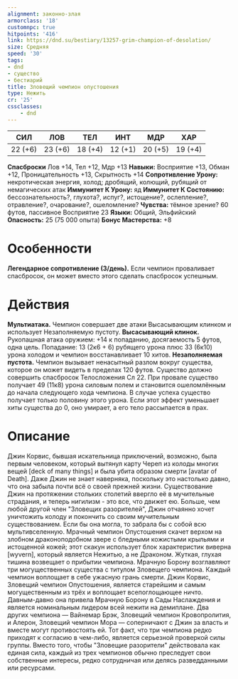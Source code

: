 ```yaml
---
alignment: законно-злая
armorclass: '18'
customnpc: true
hitpoints: '416'
link: https://dnd.su/bestiary/13257-grim-champion-of-desolation/
size: Средняя
speed: '30'
tags:
- dnd
- существо
- бестиарий
title: Зловещий чемпион опустошения
type: Нежить
cr: '25'
cssclasses:
    - dnd
---
```



| СИЛ | ЛОВ | ТЕЛ | ИНТ | МДР | ХАР |
|---|---|---|---|---|---|
| 22 (+6) | 23 (+6) | 18 (+4) | 12 (+1) | 20 (+5) | 19 (+4) |
**Спасброски** Лов +14, Тел +12, Мдр +13
**Навыки:** Восприятие +13, Обман +12, Проницательность +13, Скрытность +14
**Сопротивление Урону:** некротическая энергия, холод; дробящий, колющий, рубящий от немагических атак
**Иммунитет К Урону:** яд
**Иммунитет К Состоянию:** бессознательность?, глухота?, испуг?, истощение?, ослепление?, отравление?, очарование?, ошеломление?
**Чувства:** тёмное зрение? 60 футов, пассивное Восприятие 23
**Языки:** Общий, Эльфийский
**Опасность:** 25 (75 000 опыта)
**Бонус Мастерства:** +8


# Особенности
**Легендарное сопротивление (3/день).** Если чемпион проваливает спасбросок, он может вместо этого сделать спасбросок успешным.


# Действия
**Мультиатака.** Чемпион совершает две атаки Высасывающим клинком и использует Незаполняемую пустоту.
**Высасывающий клинок.** Рукопашная атака оружием: +14 к попаданию, досягаемость 5 футов, одна цель. Попадание: 13 (2к6 + 6) рубящего урона плюс 33 (6к10) урона холодом и чемпион восстанавливает 10 хитов.
**Незаполняемая пустота.** Чемпион вызывает ненасытный разлом вокруг существа, которое он может видеть в пределах 120 футов. Существо должно совершить спасбросок Телосложения Сл 22. При провале существо получает 49 (11к8) урона силовым полем и становится ошеломлённым до начала следующего хода чемпиона. В случае успеха существо получает только половину этого урона. Если этот эффект уменьшает хиты существа до 0, оно умирает, а его тело рассыпается в прах.


# Описание
Джин Корвис, бывшая искательница приключений, возможно, была первым человеком, который вытянул карту Череп из колоды многих вещей [deck of many things] и была убита образом смерти [avatar of Death]. Даже Джин не знает наверняка, поскольку это настолько давно, что она забыла почти всё о своей прежней жизни. Существование Джин на протяжении стольких столетий ввергло её в мучительные страдания, и теперь нигилизм - это все, что движет ею. Больше, чем любой другой член "Зловещих разорителей", Джин отчаянно хочет уничтожить колоду и покончить со своим мучительным существованием. Если бы она могла, то забрала бы с собой всю мультивселенную. Мрачный чемпион Опустошения скачет верхом на злобном драконоподобном звере с бледными кожистыми крыльями и истощенной кожей; этот скакун использует блок характеристик виверна [wyvern], который является Нежитью, а не Драконом. Жуткая, глухая тишина возвещает о прибытии чемпиона. Мрачную Борону возглавляют три могущественных существа с титулом Зловещего чемпиона. Каждый чемпион воплощает в себе ужасную грань смерти. Джин Корвис, Зловещий чемпион Опустошения, является старейшим и самым могущественным из трёх и воплощает всепоглощающее ничто. Давным-давно она привела Мрачную Борону в Сады Наслаждения и является номинальным лидером всей нежити на демиплане. Два других чемпиона — Вайнемар Брэк, Зловещий чемпион Кровопролития, и Алерон, Зловещий чемпион Мора — соперничают с Джин за власть и вместе могут противостоять ей. Тот факт, что три чемпиона редко приходят к согласию в чем-либо, является серьезной проверкой силы группы. Вместо того, чтобы "Зловещие разорители" действовала как единая сила, каждый из трех чемпионов обычно преследует свои собственные интересы, редко сотрудничая или делясь разведданными или ресурсами.